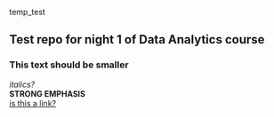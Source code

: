 temp_test
## Test repo for night 1 of Data Analytics course <BR>
### This text should be smaller
*italics?* <BR>
**STRONG EMPHASIS** <BR>
 [is this a link?](https://google.com) <br>
 
